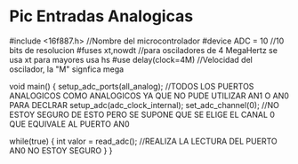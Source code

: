 # Pic Entradas Analogicas

#include <16f887.h> //Nombre del microcontrolador
#device ADC = 10 //10 bits de resolucion
#fuses xt,nowdt  //para osciladores de 4 MegaHertz se usa xt para mayores usa hs
#use delay(clock=4M) //Velocidad del oscilador, la "M" signfica mega
 

void main()
{
   setup_adc_ports(all_analog); //TODOS LOS PUERTOS ANALOGICOS COMO ANALOGICOS YA QUE NO PUDE UTILIZAR AN1 O AN0 PARA DECLRAR
   setup_adc(adc_clock_internal);
   set_adc_channel(0); //NO ESTOY SEGURO DE ESTO PERO SE SUPONE QUE SE ELIGE EL CANAL 0 QUE EQUIVALE AL PUERTO AN0
   
   while(true)
   {
      int valor = read_adc(); //REALIZA LA LECTURA DEL PUERTO AN0 NO ESTOY SEGURO
   }
}
